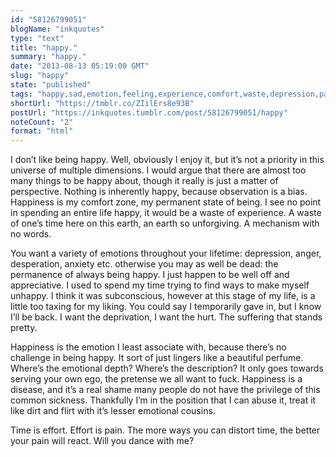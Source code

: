 ```yaml
---
id: "58126799051"
blogName: "inkquotes"
type: "text"
title: "happy."
summary: "happy."
date: "2013-08-13 05:19:00 GMT"
slug: "happy"
state: "published"
tags: "happy,sad,emotion,feeling,experience,comfort,waste,depression,pain,time,beautiful"
shortUrl: "https://tmblr.co/ZIilErs8e93B"
postUrl: "https://inkquotes.tumblr.com/post/58126799051/happy"
noteCount: "2"
format: "html"
---
```


I don’t like being happy. Well, obviously I enjoy it, but it’s not a priority in this universe of multiple dimensions. I would argue that there are almost too many things to be happy about, though it really is just a matter of perspective. Nothing is inherently happy, because observation is a bias. Happiness is my comfort zone, my permanent state of being. I see no point in spending an entire life happy, it would be a waste of experience. A waste of one’s time here on this earth, an earth so unforgiving. A mechanism with no words.

You want a variety of emotions throughout your lifetime: depression, anger, desperation, anxiety etc. otherwise you may as well be dead: the permanence of always being happy. I just happen to be well off and appreciative. I used to spend my time trying to find ways to make myself unhappy. I think it was subconscious, however at this stage of my life, is a little too taxing for my liking. You could say I temporarily gave in, but I know I’ll be back. I want the deprivation, I want the hurt. The suffering that stands pretty.

Happiness is the emotion I least associate with, because there’s no challenge in being happy. It sort of just lingers like a beautiful perfume. Where’s the emotional depth? Where’s the description? It only goes towards serving your own ego, the pretense we all want to fuck. Happiness is a disease, and it’s a real shame many people do not have the privilege of this common sickness. Thankfully I’m in the position that I can abuse it, treat it like dirt and flirt with it’s lesser emotional cousins. 

Time is effort. Effort is pain. The more ways you can distort time, the better your pain will react. Will you dance with me?